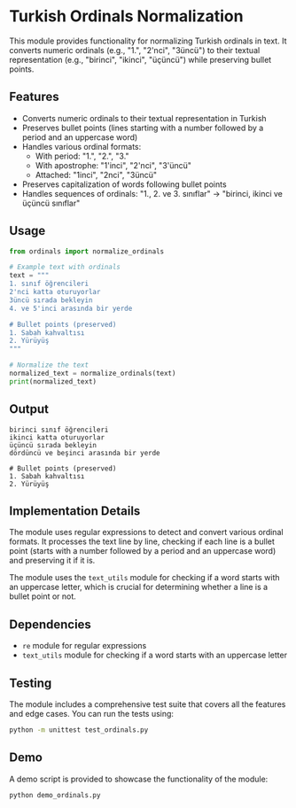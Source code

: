 # Turkish Ordinals Normalization

This module provides functionality for normalizing Turkish ordinals in text. It converts numeric ordinals (e.g., "1.", "2'nci", "3üncü") to their textual representation (e.g., "birinci", "ikinci", "üçüncü") while preserving bullet points.

## Features

- Converts numeric ordinals to their textual representation in Turkish
- Preserves bullet points (lines starting with a number followed by a period and an uppercase word)
- Handles various ordinal formats:
  - With period: "1.", "2.", "3."
  - With apostrophe: "1'inci", "2'nci", "3'üncü"
  - Attached: "1inci", "2nci", "3üncü"
- Preserves capitalization of words following bullet points
- Handles sequences of ordinals: "1., 2. ve 3. sınıflar" → "birinci, ikinci ve üçüncü sınıflar"

## Usage

```python
from ordinals import normalize_ordinals

# Example text with ordinals
text = """
1. sınıf öğrencileri
2'nci katta oturuyorlar
3üncü sırada bekleyin
4. ve 5'inci arasında bir yerde

# Bullet points (preserved)
1. Sabah kahvaltısı
2. Yürüyüş
"""

# Normalize the text
normalized_text = normalize_ordinals(text)
print(normalized_text)
```

## Output

```
birinci sınıf öğrencileri
ikinci katta oturuyorlar
üçüncü sırada bekleyin
dördüncü ve beşinci arasında bir yerde

# Bullet points (preserved)
1. Sabah kahvaltısı
2. Yürüyüş
```

## Implementation Details

The module uses regular expressions to detect and convert various ordinal formats. It processes the text line by line, checking if each line is a bullet point (starts with a number followed by a period and an uppercase word) and preserving it if it is.

The module uses the `text_utils` module for checking if a word starts with an uppercase letter, which is crucial for determining whether a line is a bullet point or not.

## Dependencies

- `re` module for regular expressions
- `text_utils` module for checking if a word starts with an uppercase letter

## Testing

The module includes a comprehensive test suite that covers all the features and edge cases. You can run the tests using:

```bash
python -m unittest test_ordinals.py
```

## Demo

A demo script is provided to showcase the functionality of the module:

```bash
python demo_ordinals.py
```
